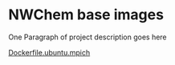 # NWChem base images

One Paragraph of project description goes here

[Dockerfile.ubuntu.mpich](https://github.com/mvaliev/nwchem-containers/blob/master/base-images/Dockerfile.ubuntu.mpich)
